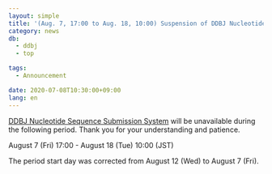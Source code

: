 ```yaml
---
layout: simple
title: '(Aug. 7, 17:00 to Aug. 18, 10:00) Suspension of DDBJ Nucleotide Sequence Submission System'
category: news
db:
  - ddbj
  - top

tags:
  - Announcement

date: 2020-07-08T10:30:00+09:00
lang: en
---
```


<p><a href="/ddbj/web-submission-e.html">DDBJ Nucleotide Sequence Submission System</a> will be unavailable during the following period. Thank you for your understanding and patience.</p>

<p>August 7 (Fri) 17:00 - August 18 (Tue) 10:00 (JST)</p>

<p>The period start day was corrected from August 12 (Wed) to August 7 (Fri).</p>
